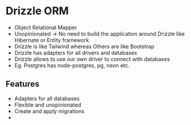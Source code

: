 # Drizzle ORM
  - Object Relational Mapper
  - Unopinionated → No need to build the application around Drizzle like Hibernate or Entity framework
  - Drizzle is like Tailwind whereas Others are like Bootstrap
  - Drizzle has adapters for all drivers and databases
  - Drizzle allows to use our own driver to connect with databases
  - Eg: Postgres has node-postgres, pg, neon etc.

## Features
  - Adapters for all databases
  - Flexible and unopinionated
  - Create and apply migrations
  - 
